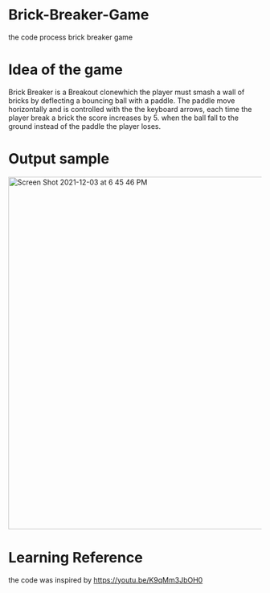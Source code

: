 # Brick-Breaker-Game

the code process brick breaker game 

# Idea of the game 

Brick Breaker is a Breakout clonewhich the player must smash a wall of bricks by deflecting a bouncing ball with a paddle. The paddle move horizontally and is controlled with the the keyboard arrows, each time the player break a brick the score increases by 5.
when the ball fall to the ground instead of the paddle the player loses.

# Output sample

<img width="700" alt="Screen Shot 2021-12-03 at 6 45 46 PM" src="https://user-images.githubusercontent.com/92473891/144631675-a8b8de6b-cb0c-4299-827a-827b12a415d4.png">

# Learning Reference 

the code was inspired by https://youtu.be/K9qMm3JbOH0
